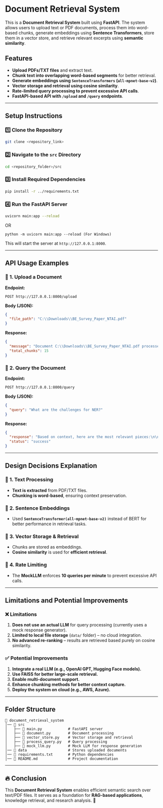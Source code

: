 # Document Retrieval System

This is a **Document Retrieval System** built using **FastAPI**. The system allows users to upload text or PDF documents, process them into word-based chunks, generate embeddings using **Sentence Transformers**, store them in a vector store, and retrieve relevant excerpts using **semantic similarity**.

## Features
- **Upload PDFs/TXT files** and extract text.
- **Chunk text into overlapping word-based segments** for better retrieval.
- **Generate embeddings using `SentenceTransformers` (`all-mpnet-base-v2`)**.
- **Vector storage and retrieval using cosine similarity**.
- **Rate-limited query processing to prevent excessive API calls**.
- **FastAPI-based API with `/upload` and `/query` endpoints**.

---

## Setup Instructions

### 1️⃣ Clone the Repository
```bash
git clone <repository_link>
```

### 2️⃣ Navigate to the `src` Directory
```bash
cd <repository_folder>/src
```


### 3️⃣ Install Required Dependencies
```bash
pip install -r ../requirements.txt
```



### 4️⃣ Run the FastAPI Server
  
```bash
uvicorn main:app --reload
```
OR

```
python -m uvicorn main:app --reload (For Windows)
```

This will start the server at `http://127.0.0.1:8000`.

---

## API Usage Examples

### 📌 **1. Upload a Document**
**Endpoint:**
```http
POST http://127.0.0.1:8000/upload
```
**Body (JSON):**
```json
{
  "file_path": "C:\\Downloads\\BE_Survey_Paper_NTAI.pdf"
}
```
**Response:**
```json
{
  "message": "Document C:\\Downloads\\BE_Survey_Paper_NTAI.pdf processed successfully",
  "total_chunks": 15
}
```

### 📌 **2. Query the Document**
**Endpoint:**
```http
POST http://127.0.0.1:8000/query
```
**Body (JSON):**
```json
{
  "query": "What are the challenges for NER?"
}
```
**Response:**
```json
{
  "response": "Based on context, here are the most relevant pieces:\n\n1. Code-switching complexity in social media.\n2. Scarcity of annotated datasets for Hindi-English NER.\n3. Informal language characteristics.\n\nThese seem relevant to your question: What are the challenges for NER?",
  "status": "success"
}
```

---

## Design Decisions Explanation

### 📌 **1. Text Processing**
- **Text is extracted** from PDF/TXT files.
- **Chunking is word-based**, ensuring context preservation.

### 📌 **2. Sentence Embeddings**
- Used **`SentenceTransformer(all-mpnet-base-v2)`** instead of BERT for better performance in retrieval tasks.

### 📌 **3. Vector Storage & Retrieval**
- Chunks are stored as embeddings.
- **Cosine similarity** is used for **efficient retrieval**.

### 📌 **4. Rate Limiting**
- The **MockLLM** enforces **10 queries per minute** to prevent excessive API calls.

---

## Limitations and Potential Improvements

### ❌ Limitations
1. **Does not use an actual LLM** for query processing (currently uses a mock response generator).
2. **Limited to local file storage** (`data/` folder) – no cloud integration.
3. **No advanced re-ranking** – results are retrieved based purely on cosine similarity.

### ✅ Potential Improvements
1. **Integrate a real LLM (e.g., OpenAI GPT, Hugging Face models).**
2. **Use FAISS for better large-scale retrieval.**
3. **Enable multi-document support.**
4. **Enhance chunking methods for better context capture.**
5. **Deploy the system on cloud (e.g., AWS, Azure).**

---

## Folder Structure
```
📂 document_retrieval_system
│── 📂 src
│   ├── 📜 main.py            # FastAPI server
│   ├── 📜 document.py        # Document processing
│   ├── 📜 vector_store.py    # Vector storage and retrieval
│   ├── 📜 process_query.py   # Query processing
│   ├── 📜 mock_llm.py        # Mock LLM for response generation
│── 📂 data                   # Stores uploaded documents
│── 📜 requirements.txt       # Python dependencies
│── 📜 README.md              # Project documentation
```

---

## 🔥 Conclusion
This **Document Retrieval System** enables efficient semantic search over text/PDF files. It serves as a foundation for **RAG-based applications**, knowledge retrieval, and research analysis. 🚀


